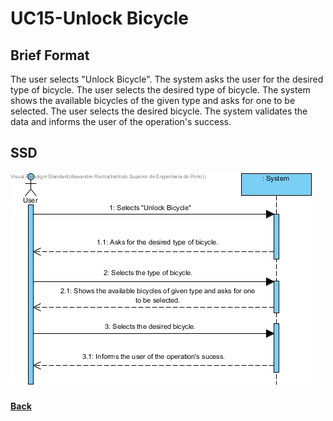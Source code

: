﻿# UC15-Unlock Bicycle

## Brief Format

The user selects "Unlock Bicycle".
The system asks the user for the desired type of bicycle.
The user selects the desired type of bicycle.
The system shows the available bicycles of the given type and asks for one to be selected.
The user selects the desired bicycle.
The system validates the data and informs the user of the operation's success.

## SSD
![UC15-Unlock Bicycle-SSD.jpg](UC15-SSD.jpg)

#### [Back](../UseCases.md)
